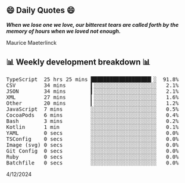 ## 😄 Daily Quotes 😄

_**When we lose one we love, our bitterest tears are called forth by the memory of hours when we loved not enough.**_

Maurice Maeterlinck



## 📊 Weekly development breakdown 📊

<pre>TypeScript  25 hrs 25 mins ███████████████████▎░  91.8%
CSV         34 mins        ▍░░░░░░░░░░░░░░░░░░░░   2.1%
JSON        34 mins        ▍░░░░░░░░░░░░░░░░░░░░   2.1%
XML         27 mins        ▎░░░░░░░░░░░░░░░░░░░░   1.6%
Other       20 mins        ▎░░░░░░░░░░░░░░░░░░░░   1.2%
JavaScript  7 mins         ░░░░░░░░░░░░░░░░░░░░░   0.5%
CocoaPods   6 mins         ░░░░░░░░░░░░░░░░░░░░░   0.4%
Bash        3 mins         ░░░░░░░░░░░░░░░░░░░░░   0.2%
Kotlin      1 min          ░░░░░░░░░░░░░░░░░░░░░   0.1%
YAML        0 secs         ░░░░░░░░░░░░░░░░░░░░░   0.0%
TSConfig    0 secs         ░░░░░░░░░░░░░░░░░░░░░   0.0%
Image (svg) 0 secs         ░░░░░░░░░░░░░░░░░░░░░   0.0%
Git Config  0 secs         ░░░░░░░░░░░░░░░░░░░░░   0.0%
Ruby        0 secs         ░░░░░░░░░░░░░░░░░░░░░   0.0%
Batchfile   0 secs         ░░░░░░░░░░░░░░░░░░░░░   0.0%</pre>

4/12/2024